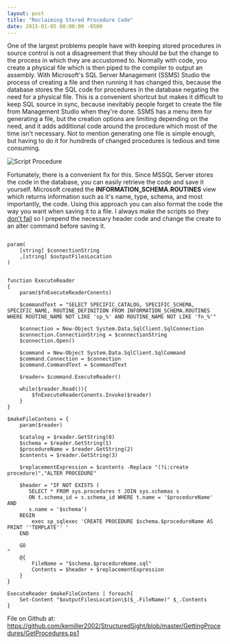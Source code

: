 ```yaml
---
layout: post
title: "Reclaiming Stored Procedure Code"
date: 2015-01-05 00:00:00 -0500
---
```

One of the largest problems people have with keeping stored procedures in source control is not a disagreement that they should be but the change to the process in which they are accustomed to.  Normally with code, you create a physical file which is then piped to the compiler to output an assembly.  With Microsoft's SQL Server Management (SSMS) Studio the process of creating a file and then running it has changed this, because the database stores the SQL code for procedures in the database negating the need for a physical file.  This is a convenient shortcut but makes it difficult to keep SQL source in sync, because inevitably people forget to create the file from Management Studio when they're done. SSMS has a menu item for generating a file, but the creation options are limiting depending on the need, and it adds additional code around the procedure which most of the time isn't necessary.  Not to mention generating one file is simple enough, but having to do it for hundreds of changed procedures is tedious and time consuming.  

<img src="https://raw.githubusercontent.com/kemiller2002/StructuredSight/master/GettingProcedures/ScriptStoredProcedure.png" alt="Script Procedure" />

Fortunately, there is a convenient fix for this.  Since MSSQL Server stores the code in the database, you can easily retrieve the code and save it yourself.  Microsoft created the <strong>INFORMATION_SCHEMA.ROUTINES</strong> view which returns information such as it's name, type, schema, and most importantly, the code.  Using this approach you can also format the code the way you want when saving it to a file.  I always make the scripts so they <a href="http://structuredsight.com/2014/03/12/non-failing-scripts/" title="Non Failing Scripts" target="_blank">don't fail</a> so I prepend the necessary header code and change the create to an alter command before saving it.  


```

param(
    [string] $connectionString
    ,[string] $outputFilesLocation
)


function ExecuteReader
{
    param($fnExecuteReaderConents)

    $commandText = "SELECT SPECIFIC_CATALOG, SPECIFIC_SCHEMA, 
SPECIFIC_NAME, ROUTINE_DEFINITION FROM INFORMATION_SCHEMA.ROUTINES
WHERE ROUTINE_NAME NOT LIKE 'sp_%' AND ROUTINE_NAME NOT LIKE 'fn_%'"
    
    $connection = New-Object System.Data.SqlClient.SqlConnection
    $connection.ConnectionString = $connectionString
    $connection.Open()
    
    $command = New-Object System.Data.SqlClient.SqlCommand
    $command.Connection = $connection
    $command.CommandText = $commandText

    $reader= $command.ExecuteReader()
    
    while($reader.Read()){
        $fnExecuteReaderConents.Invoke($reader)
    }
}

$makeFileContens = {
    param($reader)

    $catalog = $reader.GetString(0)
    $schema = $reader.GetString(1)
    $procedureName = $reader.GetString(2)
    $contents = $reader.GetString(3)
    
    $replacementExpression = $contents -Replace "(?i:create procedure)","ALTER PROCEDURE"

    $header = "IF NOT EXISTS ( 
       SELECT * FROM sys.procedures t JOIN sys.schemas s 
       ON t.schema_id = s.schema_id WHERE t.name = '$procedureName' AND
       s.name = '$schema')
    BEGIN 
        exec sp_sqlexec 'CREATE PROCEDURE $schema.$procedureName AS PRINT ''TEMPLATE'' '
    END

    GO
"
    @{
        FileName = "$schema.$procedureName.sql"
        Contents = $header + $replacementExpression
    }
}

ExecuteReader $makeFileContens | foreach{
    Set-Content "$outputFilesLocation\$($_.FileName)" $_.Contents
}

```


File on Github at: <a href="https://github.com/kemiller2002/StructuredSight/blob/master/GettingProcedures/GetProcedures.ps1" title="Pull Procedures" target="_blank">https://github.com/kemiller2002/StructuredSight/blob/master/GettingProcedures/GetProcedures.ps1</a>